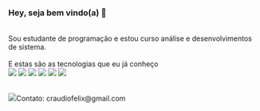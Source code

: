 ### Hey, seja bem vindo(a) 👋
<br>
<div style:"display:flex; align-items: center;">
Sou estudante de programação e estou curso análise e desenvolvimentos de sistema. <br>
</div>
<div style:"display:flex; align-items: center;">
<br>
E estas são as tecnologias que eu já conheço
<br>
<img src="https://img.icons8.com/dusk/30/000000/javascript-logo.png"/>
<img src="https://img.icons8.com/color/30/000000/html-5--v1.png"/>
<img src="https://img.icons8.com/color/30/000000/css3.png"/>
<img src="https://img.icons8.com/color/48/000000/mysql-logo.png"/>
<img src="https://img.icons8.com/nolan/24/java-coffee-cup-logo.png"/>
<img src="https://img.icons8.com/external-tal-revivo-color-tal-revivo/25/000000/external-kotlin-a-cross-platform-statically-typed-general-purpose-programming-language-with-type-inference-logo-color-tal-revivo.png"/>
<br> <br>
<div>
<p><a href="mailto:craudiofelix@gmail.com"><img src="https://img.icons8.com/plasticine/30/000000/gmail.png"/></a>Contato: craudiofelix@gmail.com</p>
